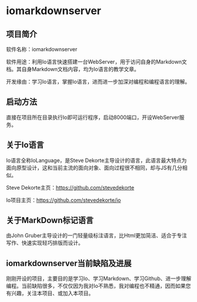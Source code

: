 # iomarkdownserver

## 项目简介

软件名称：iomarkdownserver

软件用途：利用Io语言快速搭建一台WebServer，用于访问自身的Markdown文档。其自身Markdown文档内容，均为Io语言的教学文章。

开发缘由：学习Io语言，掌握Io语言，进而进一步加深对编程和编程语言的理解。

## 启动方法

直接在项目所在目录执行Io即可运行程序，启动8000端口，开设WebServer服务。

## 关于Io语言

Io语言全称IoLanguage，是Steve Dekorte主导设计的语言，此语言最大特点为面向原型设计，这和当前主流的面向对象、面向过程很不相同，却与JS有几分相似。

Steve Dekorte主页：https://github.com/stevedekorte

Io项目主页：https://github.com/stevedekorte/io

## 关于MarkDown标记语言

由John Gruber主导设计的一门轻量级标注语言，比Html更加简洁、适合于专注写作、快速实现轻巧排版而设计。

## iomarkdownserver当前缺陷及进展

刚刚开设的项目，主要目的是学习Io、学习Markdown、学习Github、进一步理解编程。当前缺陷很多，不仅仅因为我对Io不熟悉，我对编程也不精通，因而如果您有兴趣，关注本项目、或加入本项目。
